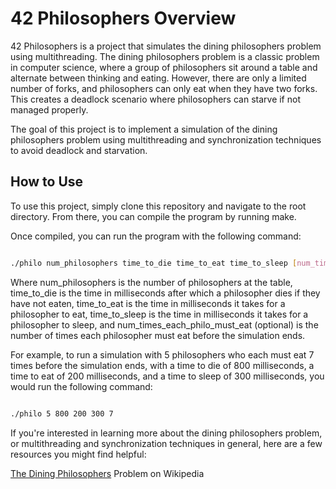 # 42 Philosophers Overview #

42 Philosophers is a project that simulates the dining philosophers problem using multithreading. The dining philosophers problem is a classic problem in computer science, where a group of philosophers sit around a table and alternate between thinking and eating. However, there are only a limited number of forks, and philosophers can only eat when they have two forks. This creates a deadlock scenario where philosophers can starve if not managed properly.

The goal of this project is to implement a simulation of the dining philosophers problem using multithreading and synchronization techniques to avoid deadlock and starvation.

## How to Use ##

To use this project, simply clone this repository and navigate to the root directory. From there, you can compile the program by running make.

Once compiled, you can run the program with the following command:

```bash

./philo num_philosophers time_to_die time_to_eat time_to_sleep [num_times_each_philo_must_eat]
```

Where num_philosophers is the number of philosophers at the table, time_to_die is the time in milliseconds after which a philosopher dies if they have not eaten, time_to_eat is the time in milliseconds it takes for a philosopher to eat, time_to_sleep is the time in milliseconds it takes for a philosopher to sleep, and num_times_each_philo_must_eat (optional) is the number of times each philosopher must eat before the simulation ends.

For example, to run a simulation with 5 philosophers who each must eat 7 times before the simulation ends, with a time to die of 800 milliseconds, a time to eat of 200 milliseconds, and a time to sleep of 300 milliseconds, you would run the following command:

```bash

./philo 5 800 200 300 7
```

If you're interested in learning more about the dining philosophers problem, or multithreading and synchronization techniques in general, here are a few resources you might find helpful:

[The Dining Philosophers](https://en.wikipedia.org/wiki/Dining_philosophers_problem) Problem on Wikipedia